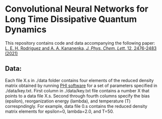 # Convolutional Neural Networks for Long Time Dissipative Quantum Dynamics

This repository contains code and data accompanying the following paper: [L. E. H. Rodriguez and A. A. Kananenka, *J. Phys. Chem. Lett.* 12, 2476-2483 (2021)](https://pubs.acs.org/doi/10.1021/acs.jpclett.1c00079)

## Data:
Each file X.s in ./data folder contains four elements of the reduced density matrix obtained by running [PHI software](https://www.ks.uiuc.edu/Research/phi/)
for a set of parameters specified in ./data/key.txt. First column in ./data/key.txt file contains a number X that points to a data file X.s. Second through
fourth columns specify the bias (epsilon), reorganization energy (lambda), and temperature (T) correspndingly. For example, data file 0.s contains the reduced density matrix elements for 
epsilon=0, lambda=2.0, and T=50.
